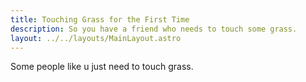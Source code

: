 ```yaml
---
title: Touching Grass for the First Time
description: So you have a friend who needs to touch some grass.
layout: ../../layouts/MainLayout.astro
---
```


Some people like u just need to touch grass.
